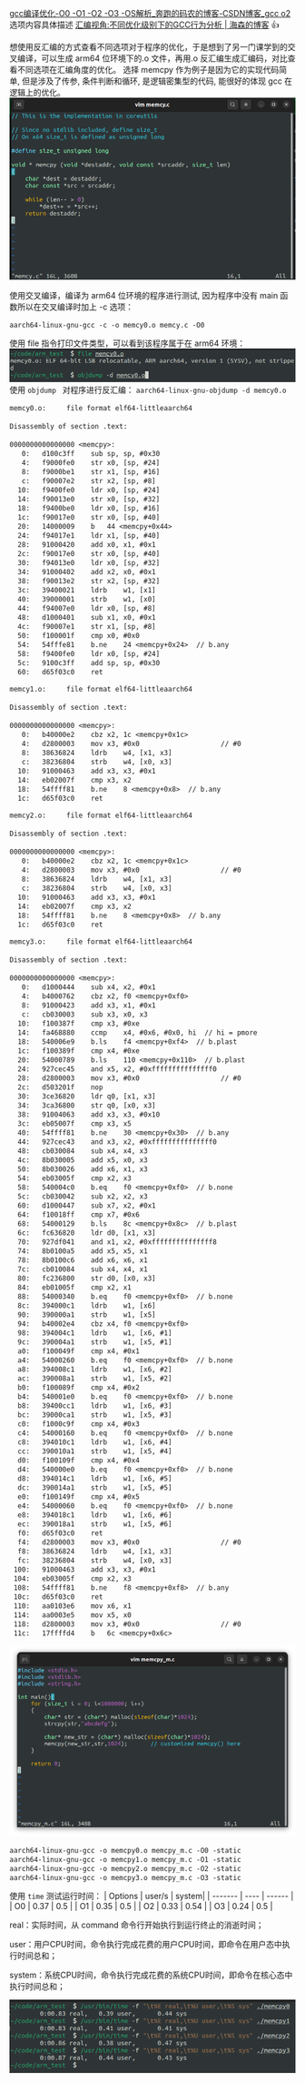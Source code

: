 [gcc编译优化-O0 -O1 -O2 -O3 -OS解析_奔跑的码农的博客-CSDN博客_gcc o2](https://blog.csdn.net/wuxing26jiayou/article/details/96132721) 选项内容具体描述
[汇编视角:不同优化级别下的GCC行为分析 | 海森的博客](https://hisenz.com/post/%E6%B1%87%E7%BC%96%E8%A7%86%E8%A7%92-%E4%B8%8D%E5%90%8C%E4%BC%98%E5%8C%96%E7%BA%A7%E5%88%AB%E4%B8%8B%E7%9A%84GCC%E8%A1%8C%E4%B8%BA%E5%88%86%E6%9E%90/) 👍

想使用反汇编的方式查看不同选项对于程序的优化，于是想到了另一门课学到的交叉编译，可以生成 arm64 位环境下的.o 文件，再用.o 反汇编生成汇编码，对比查看不同选项在汇编角度的优化。
选择 memcpy 作为例子是因为它的实现代码简单, 但是涉及了传参, 条件判断和循环, 是逻辑密集型的代码, 能很好的体现 gcc 在逻辑上的优化。
![500](https://raw.githubusercontent.com/acdefg/cdn/main/obsidian/202211171818644.png)

使用交叉编译，编译为 arm64 位环境的程序进行测试, 因为程序中没有 main 函数所以在交叉编译时加上 -c 选项：
```shell
aarch64-linux-gnu-gcc -c -o memcy0.o memcy.c -O0
```
使用 file 指令打印文件类型，可以看到该程序属于在 arm64 环境：
![](https://raw.githubusercontent.com/acdefg/cdn/main/obsidian/202211171841155.png)
使用 `objdump ` 对程序进行反汇编：
`aarch64-linux-gnu-objdump -d memcy0.o `

```shell
memcy0.o:     file format elf64-littleaarch64

Disassembly of section .text:

0000000000000000 <memcpy>:
   0:	d100c3ff 	sub	sp, sp, #0x30
   4:	f9000fe0 	str	x0, [sp, #24]
   8:	f9000be1 	str	x1, [sp, #16]
   c:	f90007e2 	str	x2, [sp, #8]
  10:	f9400fe0 	ldr	x0, [sp, #24]
  14:	f90013e0 	str	x0, [sp, #32]
  18:	f9400be0 	ldr	x0, [sp, #16]
  1c:	f90017e0 	str	x0, [sp, #40]
  20:	14000009 	b	44 <memcpy+0x44>
  24:	f94017e1 	ldr	x1, [sp, #40]
  28:	91000420 	add	x0, x1, #0x1
  2c:	f90017e0 	str	x0, [sp, #40]
  30:	f94013e0 	ldr	x0, [sp, #32]
  34:	91000402 	add	x2, x0, #0x1
  38:	f90013e2 	str	x2, [sp, #32]
  3c:	39400021 	ldrb	w1, [x1]
  40:	39000001 	strb	w1, [x0]
  44:	f94007e0 	ldr	x0, [sp, #8]
  48:	d1000401 	sub	x1, x0, #0x1
  4c:	f90007e1 	str	x1, [sp, #8]
  50:	f100001f 	cmp	x0, #0x0
  54:	54fffe81 	b.ne	24 <memcpy+0x24>  // b.any
  58:	f9400fe0 	ldr	x0, [sp, #24]
  5c:	9100c3ff 	add	sp, sp, #0x30
  60:	d65f03c0 	ret
```

```shell
memcy1.o:     file format elf64-littleaarch64

Disassembly of section .text:

0000000000000000 <memcpy>:
   0:	b40000e2 	cbz	x2, 1c <memcpy+0x1c>
   4:	d2800003 	mov	x3, #0x0                   	// #0
   8:	38636824 	ldrb	w4, [x1, x3]
   c:	38236804 	strb	w4, [x0, x3]
  10:	91000463 	add	x3, x3, #0x1
  14:	eb02007f 	cmp	x3, x2
  18:	54ffff81 	b.ne	8 <memcpy+0x8>  // b.any
  1c:	d65f03c0 	ret
```

```shell
memcy2.o:     file format elf64-littleaarch64

Disassembly of section .text:

0000000000000000 <memcpy>:
   0:	b40000e2 	cbz	x2, 1c <memcpy+0x1c>
   4:	d2800003 	mov	x3, #0x0                   	// #0
   8:	38636824 	ldrb	w4, [x1, x3]
   c:	38236804 	strb	w4, [x0, x3]
  10:	91000463 	add	x3, x3, #0x1
  14:	eb02007f 	cmp	x3, x2
  18:	54ffff81 	b.ne	8 <memcpy+0x8>  // b.any
  1c:	d65f03c0 	ret

```

```shell
memcy3.o:     file format elf64-littleaarch64

Disassembly of section .text:

0000000000000000 <memcpy>:
   0:	d1000444 	sub	x4, x2, #0x1
   4:	b4000762 	cbz	x2, f0 <memcpy+0xf0>
   8:	91000423 	add	x3, x1, #0x1
   c:	cb030003 	sub	x3, x0, x3
  10:	f100387f 	cmp	x3, #0xe
  14:	fa468880 	ccmp	x4, #0x6, #0x0, hi  // hi = pmore
  18:	540006e9 	b.ls	f4 <memcpy+0xf4>  // b.plast
  1c:	f100389f 	cmp	x4, #0xe
  20:	54000789 	b.ls	110 <memcpy+0x110>  // b.plast
  24:	927cec45 	and	x5, x2, #0xfffffffffffffff0
  28:	d2800003 	mov	x3, #0x0                   	// #0
  2c:	d503201f 	nop
  30:	3ce36820 	ldr	q0, [x1, x3]
  34:	3ca36800 	str	q0, [x0, x3]
  38:	91004063 	add	x3, x3, #0x10
  3c:	eb05007f 	cmp	x3, x5
  40:	54ffff81 	b.ne	30 <memcpy+0x30>  // b.any
  44:	927cec43 	and	x3, x2, #0xfffffffffffffff0
  48:	cb030084 	sub	x4, x4, x3
  4c:	8b030005 	add	x5, x0, x3
  50:	8b030026 	add	x6, x1, x3
  54:	eb03005f 	cmp	x2, x3
  58:	540004c0 	b.eq	f0 <memcpy+0xf0>  // b.none
  5c:	cb030042 	sub	x2, x2, x3
  60:	d1000447 	sub	x7, x2, #0x1
  64:	f10018ff 	cmp	x7, #0x6
  68:	54000129 	b.ls	8c <memcpy+0x8c>  // b.plast
  6c:	fc636820 	ldr	d0, [x1, x3]
  70:	927df041 	and	x1, x2, #0xfffffffffffffff8
  74:	8b0100a5 	add	x5, x5, x1
  78:	8b0100c6 	add	x6, x6, x1
  7c:	cb010084 	sub	x4, x4, x1
  80:	fc236800 	str	d0, [x0, x3]
  84:	eb01005f 	cmp	x2, x1
  88:	54000340 	b.eq	f0 <memcpy+0xf0>  // b.none
  8c:	394000c1 	ldrb	w1, [x6]
  90:	390000a1 	strb	w1, [x5]
  94:	b40002e4 	cbz	x4, f0 <memcpy+0xf0>
  98:	394004c1 	ldrb	w1, [x6, #1]
  9c:	390004a1 	strb	w1, [x5, #1]
  a0:	f100049f 	cmp	x4, #0x1
  a4:	54000260 	b.eq	f0 <memcpy+0xf0>  // b.none
  a8:	394008c1 	ldrb	w1, [x6, #2]
  ac:	390008a1 	strb	w1, [x5, #2]
  b0:	f100089f 	cmp	x4, #0x2
  b4:	540001e0 	b.eq	f0 <memcpy+0xf0>  // b.none
  b8:	39400cc1 	ldrb	w1, [x6, #3]
  bc:	39000ca1 	strb	w1, [x5, #3]
  c0:	f1000c9f 	cmp	x4, #0x3
  c4:	54000160 	b.eq	f0 <memcpy+0xf0>  // b.none
  c8:	394010c1 	ldrb	w1, [x6, #4]
  cc:	390010a1 	strb	w1, [x5, #4]
  d0:	f100109f 	cmp	x4, #0x4
  d4:	540000e0 	b.eq	f0 <memcpy+0xf0>  // b.none
  d8:	394014c1 	ldrb	w1, [x6, #5]
  dc:	390014a1 	strb	w1, [x5, #5]
  e0:	f100149f 	cmp	x4, #0x5
  e4:	54000060 	b.eq	f0 <memcpy+0xf0>  // b.none
  e8:	394018c1 	ldrb	w1, [x6, #6]
  ec:	390018a1 	strb	w1, [x5, #6]
  f0:	d65f03c0 	ret
  f4:	d2800003 	mov	x3, #0x0                   	// #0
  f8:	38636824 	ldrb	w4, [x1, x3]
  fc:	38236804 	strb	w4, [x0, x3]
 100:	91000463 	add	x3, x3, #0x1
 104:	eb03005f 	cmp	x2, x3
 108:	54ffff81 	b.ne	f8 <memcpy+0xf8>  // b.any
 10c:	d65f03c0 	ret
 110:	aa0103e6 	mov	x6, x1
 114:	aa0003e5 	mov	x5, x0
 118:	d2800003 	mov	x3, #0x0                   	// #0
 11c:	17ffffd4 	b	6c <memcpy+0x6c>
```

![](https://raw.githubusercontent.com/acdefg/cdn/main/obsidian/202211172105322.png)

```shell
aarch64-linux-gnu-gcc -o memcpy0.o memcpy_m.c -O0 -static
aarch64-linux-gnu-gcc -o memcpy1.o memcpy_m.c -O1 -static
aarch64-linux-gnu-gcc -o memcpy2.o memcpy_m.c -O2 -static
aarch64-linux-gnu-gcc -o memcpy3.o memcpy_m.c -O3 -static
```

使用 `time` 测试运行时间：
| Options | user/s | system|
| ------- | ---- | ------ |
| O0      |  0.37    |  0.5      |
| O1      |   0.35   |  0.5      |
| O2      |    0.33  |   0.54     |
| O3        |     0.24    |  0.5     |

real：实际时间，从 command 命令行开始执行到运行终止的消逝时间；

user：用户CPU时间，命令执行完成花费的用户CPU时间，即命令在用户态中执行时间总和；

system：系统CPU时间，命令执行完成花费的系统CPU时间，即命令在核心态中执行时间总和；

![](https://raw.githubusercontent.com/acdefg/cdn/main/obsidian/202211172132126.png)


